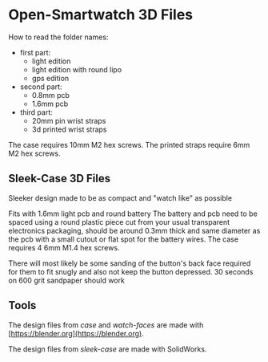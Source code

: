 # Open-Smartwatch 3D Files

How to read the folder names:

- first part:
  - light edition
  - light edition with round lipo
  - gps edition
- second part:
  - 0.8mm pcb
  - 1.6mm pcb
- third part:
  - 20mm pin wrist straps
  - 3d printed wrist straps

The case requires 10mm M2 hex screws. The printed straps require 6mm M2 hex screws.


## Sleek-Case 3D Files
Sleeker design made to be as compact and "watch like" as possible

Fits with 1.6mm light pcb and round battery
The battery and pcb need to be spaced using a round plastic piece cut from your usual transparent electronics packaging, should be around 0.3mm thick and same diameter as the pcb with a small cutout or flat spot for the battery wires.
The case requires 4 6mm M1.4 hex screws.

There will most likely be some sanding of the button's back face required for them to fit snugly and also not keep the button depressed. 30 seconds on 600 grit sandpaper should work


## Tools

The design files from *case* and *watch-faces* are made with [https://blender.org](https://blender.org).

The design files from *sleek-case* are made with SolidWorks.

